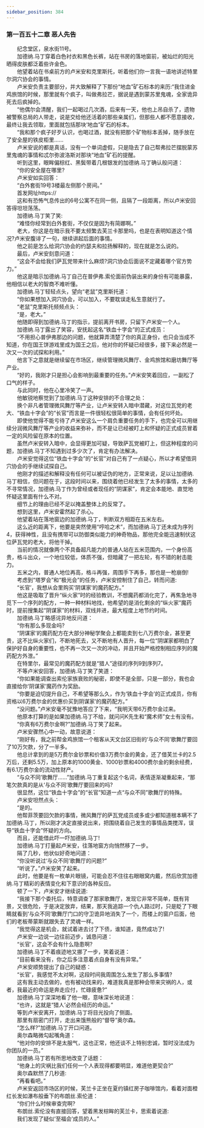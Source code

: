 ```yaml
---
sidebar_position: 384
---
```

### 第一百五十二章 恶人先告  


　　纪念堂区，泉水街11号。  
　　加德纳.马丁穿着白色衬衣和黑色长裤，站在书房的落地窗前，被灿烂的阳光晒得皮肤都泛着些许金色。  
　　他望着站在书桌前方的卢米安和克里斯托，听着他们你一言我一语地讲述特里尔洞穴协会的事情。  
　　卢米安负责主要部分，并大致解释了下那份“地血”矿石标本的来历:“我住进金鸡旅馆的时候，那里就有个疯子，叫做弗拉芒，据说是遇到蒙苏里鬼魂，全家诡异死去后疯掉的。  
　　“他偶尔会清醒，我们一起喝过几次酒，后来有一天，他也上吊自杀了，遗物被警察总局的人带走，说是交给他还活着的那些亲属们，但那些人都不愿意接收，最终让我去领取，里面就包括那块‘地血”矿石的标本。  
　　“我和那个疯子好歹认识，也喝过酒，就没有把那个矿物标本丢掉，随手放在了安全屋的铁皮柜里.…..  
　　卢米安说的都是真话，没有一个单词虚假，只是隐去了自己帮弗拉芒摆脱蒙苏里鬼魂的事情和忒尔弥波洛斯对那块“地血”矿石的提醒。  
　　听到这里，眼眸偏棕红、黑鬓带着几根银发的加德纳.马丁确认般问道：  
　　“你的安全屋在哪里?  
　　卢米安如实回答：  
　　“白外套街19号3楼最左侧那个房间。”  
　　首发网址https://  
　　这和有恐怖气息传出的6号公寓不在同一侧，且隔了一段距离，所以卢米安回答得坦坦荡荡。  
　　加德纳.马丁笑了笑:  
　　“难怪你经常到白外套街，不仅仅是因为有简娜啊。”  
　　老大，你这是在暗示我不要太频繁去芙兰卡那里吗，也是在表明知道这个情况?卢米安腹诽了一句，继续讲起后面的事情。  
　　他之前是怎么给洞穴协会的约瑟夫和拉扬解释的，现在就是怎么说的。  
　　最后，卢米安刻意问道：  
　　“这会不会给我们萨瓦党带来什么麻烦?洞穴协会后面说不定藏着哪个官方势力。”  
　　他这是暗示加德纳.马丁自己在普伊弗.索伦面前伪装出来的身份有可能暴露，他相信以老大的智商不难听懂。  
　　加德纳.马丁轻轻点头，望向“老鼠”克里斯托道：  
　　“你如果想加入洞穴协会，可以加入，不要耽误走私生意就行了。  
　　“老鼠”克里斯托频频点头：  
　　“是，老大。”  
　　他随即得到加德纳.马丁的指示，提前离开书房，只留下卢米安一个人。  
　　加德纳.马丁露出了笑容，安抚起这名“铁血十字会”的正式成员：  
　　“不用担心普伊弗那边的问题，他就算弄清楚了你的真正身份，也只会当成不知道，你在国王饼游戏里成为国王之后，他对你的怀疑已经很多，接下来必然是一次又一次的试探和利用。”  
　　他言下之意就是继续留在市场区，继续管理微风舞厅、金鸡旅馆和磨坊舞厅等产业。  
　　“好的，我刚才只是担心会影响到最重要的任务。”卢米安笑着回应，一副松了口气的样子。  
　　与此同时，他在心里冷笑了一声。  
　　他敏锐地察觉到了加德纳.马丁这种安排的不合理之处：  
　　换个非凡者管理微风舞厅等产业，让卢米安转入暗中潜藏，对这位瓦党的老大、“铁血十字会”的“长官”而言是一件很轻松很简单的事情，会有任何坏处。  
　　即使他觉得不能亏待了卢米安这么一个肩负重要任务的手下，也完全可以用继续分润微风舞厅等产业的收益来弥补，而不是让已经被盯上和怀疑的正式成员冒着一定的风险留在原本的位置。  
　　虽然卢米安转入暗中，会显得更加可疑，导致萨瓦党被盯上，但这种程度的问题，加德纳.马丁不知遇到过多少次了，肯定有办法解决。  
　　卢米安觉得这位“铁血十字会”的“长官”对自己有了一点疑心，所以才希望借洞穴协会的手继续试探自己。  
　　他刚才的描述和解释没有任何可以被证伪的地方，正常来说，足以让加德纳.马丁相信，但问题在于，这段时间以来，围绕着他已经发生了太多的事情，太多的不寻常情况，加德纳.马丁作为曾经或者现任的“阴谋家”，肯定会本能地、直觉地怀疑这里面有什么不对。  
　　细节上的理由已经不足以掩盖整体上的反常了。  
　　想到这里，卢米安霍然起了杀心。  
　　他望着站在落地窗边的加德纳.马丁，判断双方相距在五米左右。  
　　这么近的距离下，他要是突然使用“哼哈之术”，而加德纳.马丁还未成为序列4，获得神性，且没有携带可以防御类似能力的神奇物品，那他完全能迅速制伏这位萨瓦党的老大，将他干掉。  
　　当前的情况就像两个不具备超凡能力的普通人站在五米范围内，一个身份高贵，格斗出众，一个地位较低，体质不强，但暗藏了一把左轮，有不错的射击能力。  
　　五米之内，普通人地位再高，格斗再强，周围手下再多，那也是一枪崩倒!  
　　考虑到“塔罗会”和“极光会”的任务，卢米安控制住了自己，转而问道:  
　　“长官’，我想从会里购买‘阴谋家’的魔药配方。”  
　　他这是吸取了晋升“纵火家”时的经验教训，不想魔药都消化完了，再焦急地寻觅下一个序列的配方，一种一种材料地找，他希望的是消化剩余的“纵火家”魔药时，提前搜集起“阴谋家”的材料，双线并进，最大程度上地节约时间。  
　　加德纳.马丁略感诧异地反问道：  
　　“你有那么多现金吗?  
　　“阴谋家’的魔药配方在大部分神秘学聚会上都能卖到七八万费尔金，甚至更贵，这不比纵火家们，不断地死去，又不断地有人晋升，每一位“阴谋家都明白了保护好自身的重要性，也不再一次又一次的冲动，并且开始严格控制相应序列的魔药配方外泄。”  
　　在特里尔，最常见的魔药配方就是“猎人”途径的序列9到序列7。  
　　不等卢米安回答，加德纳.马丁笑了笑道：  
　　“你如果能调查出索伦家族衰败的秘密，即使不是全部，只是一部分，我也会直接给你‘阴谋家’魔药作为奖励。  
　　“你要是迫切提升自己，不希望等那么久，作为‘铁血十字会’的正式成员，你有资格以6万费尔金的优惠价买到阴谋家’的魔药配方。”  
　　“没问题。”卢米安毫不犹豫地答应了下来，“我明天带6万费尔金过来。  
　　他原本打算的是如果加德纳.马丁不给，就问问K先生和“魔术师”女士有没有。  
　　“你真有6万费尔金啊?”加德纳.马丁笑了起来。  
　　卢米安骤然心中一动，故意说道：  
　　“刚好有，我之前帮金鸡旅馆一个租客从天文台区旧街的‘与众不同’歌舞厅要回了10万欠款，分了一半多。  
　　他总计拿到的是5万费尔金钞票和价值3万费尔金的黄金，还了借芙兰卡的2.5万后，还剩5.5万，加上原本的1000黄金、1000钞票和4000费尔金的剩余经费，有6.1万费尔金的流动性财产。  
　　“与众不同’歌舞厅……”加德纳.马丁重复起这个名词，表情逐渐凝重起来，“那笔欠款真的是从‘与众不同’歌舞厅要回来的吗?  
　　很显然，这位“铁血十字会”的“长官”知道一点“与众不同”歌舞厅的特殊。  
　　卢米安坦然点头：  
　　“是的。  
　　他帮菲茨要回欠款的事情，微风舞厅的萨瓦党成员或多或少都知道根本瞒不了加德纳.马丁，所以刚才决定直接说出来，把围绕着自己发生的事情品类搅浑，误导“铁血十字会”怀疑的方向。  
　　而且，还能借此吓一吓加德纳.马丁!  
　　加德纳.马丁打量起卢米安，往落地窗方向悄然移了一步。  
　　隔了几秒，他状似好奇地问道：  
　　“你没听说过‘与众不同’歌舞厅的问题?”  
　　“听说了。”卢米安笑了起来。  
　　此时，他要是有一枚单片眼镜，可能会忍不住往右眼眼窝内戴，然后欣赏加德纳.马丁精彩的表情变化和下意识的各种反应。  
　　顿了一下，卢米安才继续说道:  
　　“我接下那个委托后，特意调查了那家歌舞厅，发现它非常不简单，既有背景，又很危险，于是决定放弃，结果，那天我追踪一个仇人路过时，只是眨了下眼睛就看到‘与众不同’歌舞厅门口的守卫诡异地消失了一个，而楼上的窗户后面，他们的老板蒂蒙斯就跟失去了灵魂一样。  
　　“我觉得这是机会，就试着进去讨了下债，谁知道，竟然成功了!  
　　卢米安一边说一边往前迈步，诚恳问道：  
　　“长官’，这会不会有什么隐患啊?  
　　加德纳.马丁不着痕迹地又挪了一步，笑着说道：  
　　“目前看来没有，你之后多注意着点自身有没有异常。”  
　　卢米安顺势提出了自己的疑惑：  
　　“长官’，我感觉不太对啊，这段时间我周围怎么发生了那么多事情?  
　　这有我主动去做的，也有被动找来的，难道我真是那种会带来灾祸的人，或者，我最近的命运是奔走应付，忙碌疲惫?”  
　　加德纳.马丁深深地看了他一眼，意味深长地说道：  
　　“也许，这就是“猎人’必然会经历的命运。”  
　　等到卢米安离开，加德纳.马丁将目光投向了侧面。  
　　那里有扇密门打开，走出来饿熊般的“督导”奥尔森。  
　　“怎么样?”加德纳.马丁开口问道。  
　　奥尔森略微勾起嘴角道：  
　　“他对你的安排不是太服气，这也正常，他还谈不上特别忠诚，暂时没法成为你团队的一员。”  
　　加德纳.马丁若有所思地改变了话题：  
　　“他身上的灾祸比我们任何一个人表现得都要明显，难道他更契合?”  
　　奥尔森默然了几秒道:  
　　“再看看吧。”  
　　卢米安返回市场区的时候，芙兰卡正坐在夏约镇红房子咖啡馆内，看着对面橙红长发如瀑布般垂下的布朗丝.索伦道：  
　　“你们什么时候审查完啊?  
　　布朗丝.索伦没有直接回答，望着黑发棕眸的芙兰卡，思索着说道:  
　　我们发现了疑似‘至福会’成员的人。”  
